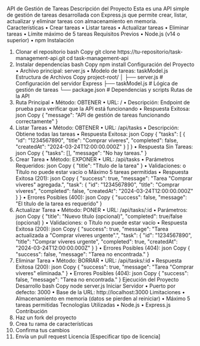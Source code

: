 API de Gestión de Tareas
Descripción del Proyecto
Esta es una API simple de gestión de tareas desarrollada con Express.js que permite crear, listar, actualizar y eliminar tareas con almacenamiento en memoria.
Características
•	Crear tareas
•	Listar tareas
•	Actualizar tareas
•	Eliminar tareas
•	Límite máximo de 5 tareas
Requisitos Previos
•	Node.js (v14 o superior)
•	npm
Instalación
1.	Clonar el repositorio
bash
Copy
git clone https://tu-repositorio/task-management-api.git
cd task-management-api
2.	Instalar dependencias
bash
Copy
npm install
Configuración del Proyecto
•	Archivo principal: server.js
•	Modelo de tareas: taskModel.js
Estructura de Archivos
Copy
project-root/
│
├── server.js          # Configuración del servidor Express
├── taskModel.js       # Lógica de gestión de tareas
└── package.json       # Dependencias y scripts
Rutas de la API
1. Ruta Principal
•	Método: OBTENER
•	URL: /
•	Descripción: Endpoint de prueba para verificar que la API está funcionando
•	Respuesta Exitosa: 
json
Copy
{
  "message": "API de gestión de tareas funcionando correctamente"
}
2. Listar Tareas
•	Método: OBTENER
•	URL: /api/tasks
•	Descripción: Obtiene todas las tareas
•	Respuesta Exitosa: 
json
Copy
{
  "tasks": [
    {
      "id": "1234567890",
      "title": "Comprar víveres",
      "completed": false,
      "createdAt": "2024-03-24T12:00:00.000Z"
    }
  ]
}
•	Respuesta Sin Tareas: 
json
Copy
{
  "tasks": [],
  "message": "No hay tareas."
}
3. Crear Tarea
•	Método: EXPONER
•	URL: /api/tasks
•	Parámetros Requeridos: 
json
Copy
{
  "title": "Título de la tarea"
}
•	Validaciones: 
o	Título no puede estar vacío
o	Máximo 5 tareas permitidas
•	Respuesta Exitosa (201): 
json
Copy
{
  "success": true,
  "message": "Tarea \"Comprar víveres\" agregada.",
  "task": {
    "id": "1234567890",
    "title": "Comprar víveres",
    "completed": false,
    "createdAt": "2024-03-24T12:00:00.000Z"
  }
}
•	Errores Posibles (400): 
json
Copy
{
  "success": false,
  "message": "El título de la tarea es requerido"
}
4. Actualizar Tarea
•	Método: PONER
•	URL: /api/tasks/:id
•	Parámetros: 
json
Copy
{
  "title": "Nuevo título (opcional)",
  "completed": true/false (opcional)
}
•	Validaciones: 
o	Título no puede estar vacío
•	Respuesta Exitosa (200): 
json
Copy
{
  "success": true,
  "message": "Tarea actualizada a \"Comprar víveres urgente\".",
  "task": {
    "id": "1234567890",
    "title": "Comprar víveres urgente",
    "completed": true,
    "createdAt": "2024-03-24T12:00:00.000Z"
  }
}
•	Errores Posibles (404): 
json
Copy
{
  "success": false,
  "message": "Tarea no encontrada."
}
5. Eliminar Tarea
•	Método: BORRAR
•	URL: /api/tasks/:id
•	Respuesta Exitosa (200): 
json
Copy
{
  "success": true,
  "message": "Tarea \"Comprar víveres\" eliminada."
}
•	Errores Posibles (404): 
json
Copy
{
  "success": false,
  "message": "Tarea no encontrada."
}
Ejecución del Proyecto
Desarrollo
bash
Copy
node server.js
Iniciar Servidor
•	Puerto por defecto: 3000
•	Base de la URL: http://localhost:3000
Limitaciones
•	Almacenamiento en memoria (datos se pierden al reiniciar)
•	Máximo 5 tareas permitidas
Tecnologías Utilizadas
•	Node.js
•	Express.js
Contribución
1.	Haz un fork del proyecto
2.	Crea tu rama de características
3.	Confirma tus cambios
4.	Envía un pull request
Licencia
[Especificar tipo de licencia]

